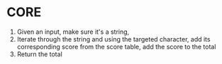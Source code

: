 
# CORE
1. Given an input, make sure it's a string,
2. Iterate through the string and using the targeted character, add its corresponding score from the score table, add the score to the total
3. Return the total

